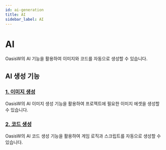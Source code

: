 ```yaml
---
id: ai-generation
title: AI
sidebar_label: AI
---
```


# AI

OasisW의 AI 기능을 활용하여 이미지와 코드를 자동으로 생성할 수 있습니다.

## AI 생성 기능

### [1. 이미지 생성](./image-generation)
OasisW의 AI 이미지 생성 기능을 활용하여 프로젝트에 필요한 이미지 에셋을 생성할 수 있습니다.

### [2. 코드 생성](./code-generation)
OasisW의 AI 코드 생성 기능을 활용하여 게임 로직과 스크립트를 자동으로 생성할 수 있습니다.

<!-- ## AI 기능 활용 팁

- **명확한 프롬프트 작성**: 원하는 결과를 구체적으로 설명
- **단계적 접근**: 복잡한 요구사항을 작은 단위로 분할
- **반복 개선**: 생성된 결과를 기반으로 점진적 개선
- **프로젝트 일관성**: 전체 프로젝트의 스타일과 일관성 유지  -->